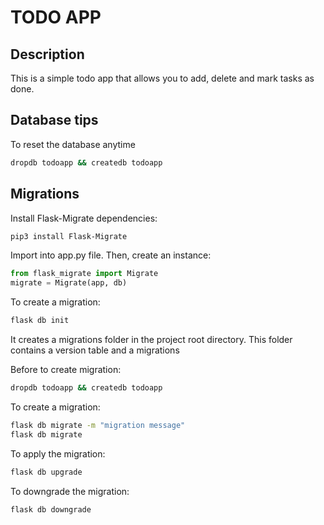 # TODO APP

## Description
This is a simple todo app that allows you to add, delete and mark tasks as done.


## Database tips

To reset the database anytime

```bash
dropdb todoapp && createdb todoapp
```


## Migrations

Install Flask-Migrate dependencies:
  
  ```bash
  pip3 install Flask-Migrate
  ```

Import into app.py file.
Then, create an instance:
  
  ```python
  from flask_migrate import Migrate
  migrate = Migrate(app, db)
  ```

To create a migration:
  
  ```bash
  flask db init
  ```
It creates a migrations folder in the project root directory. This folder contains a version table and a migrations

Before to create migration:
    
  ```bash
  dropdb todoapp && createdb todoapp
  ```

To create a migration:
  
  ```bash
  flask db migrate -m "migration message"
  flask db migrate
  ```

To apply the migration:
  
  ```bash
  flask db upgrade
  ```

To downgrade the migration:
  
  ```bash
  flask db downgrade
  ```
